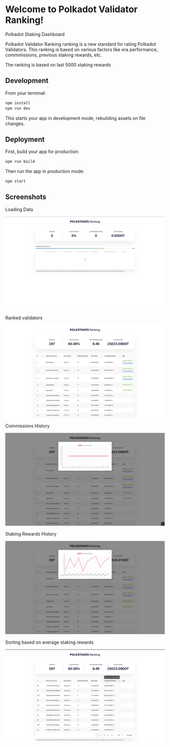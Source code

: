# Welcome to Polkadot Validator Ranking!

Polkadot Staking Dashboard

Polkadot Validator Ranking ranking is a new standard for rating Polkadot Validators. This ranking is based on various factors like era performance, commmissions, previous staking rewards, etc.

The ranking is based on last 5000 staking rewards

## Development

From your terminal:

```sh
npm install
npm run dev
```

This starts your app in development mode, rebuilding assets on file changes.

## Deployment

First, build your app for production:

```sh
npm run build
```

Then run the app in production mode:

```sh
npm start
```

## Screenshots

Loading Data

![image](./screenshots/1.png)

Ranked validators

![image](./screenshots/2.png)

Commissions History

![image](./screenshots/3.png)

Staking Rewards History

![image](./screenshots/4.png)

Sorting based on average staking rewards

![image](./screenshots/5.png)
